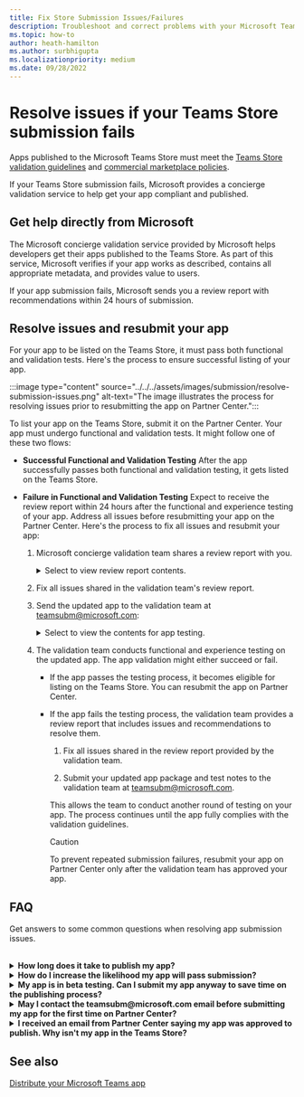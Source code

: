 ```yaml
---
title: Fix Store Submission Issues/Failures
description: Troubleshoot and correct problems with your Microsoft Teams Store submission. Get help directly from Microsoft, resolve issues, and resubmit your app.
ms.topic: how-to
author: heath-hamilton
ms.author: surbhigupta
ms.localizationpriority: medium
ms.date: 09/28/2022
---
```

# Resolve issues if your Teams Store submission fails

Apps published to the Microsoft Teams Store must meet the [Teams Store validation guidelines](~/concepts/deploy-and-publish/appsource/prepare/teams-store-validation-guidelines.md) and [commercial marketplace policies](/legal/marketplace/certification-policies).

If your Teams Store submission fails, Microsoft provides a concierge validation service to help get your app compliant and published.

## Get help directly from Microsoft

The Microsoft concierge validation service provided by Microsoft helps developers get their apps published to the Teams Store. As part of this service, Microsoft verifies if your app works as described, contains all appropriate metadata, and provides value to users.

If your app submission fails, Microsoft sends you a review report with recommendations within 24 hours of submission.

## Resolve issues and resubmit your app

For your app to be listed on the Teams Store, it must pass both functional and validation tests. Here's the process to ensure successful listing of your app.

:::image type="content" source="../../../assets/images/submission/resolve-submission-issues.png" alt-text="The image illustrates the process for resolving issues prior to resubmitting the app on Partner Center.":::

To list your app on the Teams Store, submit it on the Partner Center. Your app must undergo functional and validation tests. It might follow one of these two flows:

* **Successful Functional and Validation Testing**
  After the app successfully passes both functional and validation testing, it gets listed on the Teams Store.

* **Failure in Functional and Validation Testing**
  Expect to receive the review report within 24 hours after the functional and experience testing of your app. Address all issues before resubmitting your app on the Partner Center. Here's the process to fix all issues and resubmit your app:

    1. Microsoft concierge validation team shares a review report with you.
        <details>
        <summary>Select to view review report contents.</summary>

        * A [validation guideline](~/concepts/deploy-and-publish/appsource/prepare/teams-store-validation-guidelines.md) corresponding for each issue.
        * Instructions on how to reproduce each issue.
        * Recommendations for resolving each issue based on publicly available developer documentation.

        </details>

    1. Fix all issues shared in the validation team's review report.

    1. Send the updated app to the validation team at <a href="mailto:teamsubm@microsoft.com">teamsubm@microsoft.com</a>:

        <details>
        <summary>Select to view the contents for app testing.</summary>

        * Updated app package
        * Testing notes for your app, if they were not part of your initial submission:
            * Login details for a minimum of two accounts (one administrator account and one non-administrator account).
            * Instructions to configure the app and test its functionality.
            * A video demonstrating your app operating in Teams.

        </details>

    1. The validation team conducts functional and experience testing on the updated app. The app validation might either succeed or fail.

        * If the app passes the testing process, it becomes eligible for listing on the Teams Store. You can resubmit the app on Partner Center.
        * If the app fails the testing process, the validation team provides a review report that includes issues and recommendations to resolve them.

            1. Fix all issues shared in the review report provided by the validation team.

            1. Submit your updated app package and test notes to the validation team at <a href="mailto:teamsubm@microsoft.com">teamsubm@microsoft.com</a>.

            This allows the team to conduct another round of testing on your app. The process continues until the app fully complies with the validation guidelines.

            > [!CAUTION]
            > To prevent repeated submission failures, resubmit your app on Partner Center only after the validation team has approved your app.

## FAQ

Get answers to some common questions when resolving app submission issues.

<br>

<details>

<summary><b>How long does it take to publish my app?</b></summary>

If your Teams Store submission has no issues, your app is published within 1-2 business days. If your app fails, a team from Microsoft provides you with recommendations to fix the issues. After you resolve issues and resend an updated app to that team, you'll be notified in 24 hours if your app is ready to publish, or still needs more work.

<br>

</details>

<details>

<summary><b>How do I increase the likelihood my app will pass submission?</b></summary>

Doing the following can lead to a successful submission:

1. Develop your app based on the [Teams design guidelines](~/concepts/design/design-teams-app-overview.md).
1. Make sure your app adheres to the [Teams Store validation guidelines](~/concepts/deploy-and-publish/appsource/prepare/teams-store-validation-guidelines.md) and [Microsoft commercial marketplace certification policies](/legal/marketplace/certification-policies).
1. Test your app package with the [Microsoft Teams app validation tool](https://dev.teams.microsoft.com/appvalidation.html).
1. [Prepare your Teams Store submission](~/concepts/deploy-and-publish/appsource/prepare/submission-checklist.md).

<br>

</details>

<details>

<summary><b>My app is in beta testing. Can I submit my app anyway to save time on the publishing process?</b></summary>

No. Microsoft only validates production-ready apps.

<br>

</details>

<details>

<summary><b>May I contact the teamsubm@microsoft.com email before submitting my app for the first time on Partner Center?</b></summary>

No. Microsoft doesn't start validating your app until you submit your app for the first time on Partner Center.

<br>

</details>

<details>

<summary><b>I received an email from Partner Center saying my app was approved to publish. Why isn't my app in the Teams Store?</b></summary>

Once your app is approved, publishing usually takes 1-2 business days depending on the app's capabilities. If your app isn't published after two business days, contact <a href="mailto:teamsubm@microsoft.com">teamsubm@microsoft.com</a>.

<br>

</details>

## See also

[Distribute your Microsoft Teams app](../apps-publish-overview.md)
